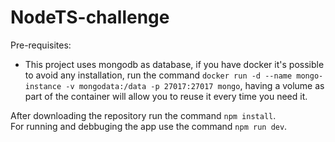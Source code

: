 # NodeTS-challenge

Pre-requisites:
- This project uses mongodb as database, if you have docker it's possible to avoid any installation, run the command ```docker run -d --name mongo-instance -v mongodata:/data -p 27017:27017 mongo```, having a volume as part of the container will allow you to reuse it every time you need it.

After downloading the repository run the command ```npm install```.  
For running and debbuging the app use the command ```npm run dev```.
